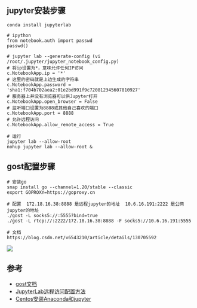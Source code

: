 ## jupyter安装步骤

```
conda install jupyterlab

# ipython
from notebook.auth import passwd
passwd()

# jupyter lab --generate-config (vi /root/.jupyter/jupyter_notebook_config.py)
# 将ip设置为*，意味允许任何IP访问
c.NotebookApp.ip = '*'
# 这里的密码就是上边生成的字符串
c.NotebookApp.password = 'sha1:f704b702aea2:01e2bd991f9c720812345607810927'
# 服务器上并没有浏览器可以供Jupyter打开 
c.NotebookApp.open_browser = False 
# 监听端口设置为8888或其他自己喜欢的端口 
c.NotebookApp.port = 8888
# 允许远程访问 
c.NotebookApp.allow_remote_access = True

# 运行
jupyter lab --allow-root
nohup jupyter lab --allow-root &
```

## gost配置步骤

```
# 安装go
snap install go --channel=1.20/stable --classic
export GOPROXY=https://goproxy.cn

# 配置  172.18.16.38:8888 是远程jupyter的地址  10.6.16.191:2222 是公网jupyter的地址
./gost -L socks5://:5555?bind=true
./gost -L rtcp://:2222/172.18.16.38:8888 -F socks5://10.6.16.191:5555

# 文档 
https://blog.csdn.net/v6543210/article/details/130705592
```

![](https://obsidian-foveagge.oss-cn-beijing.aliyuncs.com/blog/KtmuPu.png)

## 参考

- [gost文档](https://gost.run/getting-started/quick-start/)
- [JupyterLab远程访问配置方法](https://www.jianshu.com/p/413e10500764)
- [Centos安装Anaconda和jupyter](https://blog.csdn.net/xyy1028/article/details/122598212)